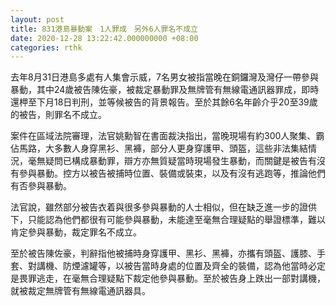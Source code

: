 ```yaml
---
layout: post
title: 831港島暴動案　1人罪成　另外6人罪名不成立
date: 2020-12-28 13:22:42.000000000 +08:00
categories: rthk
---
```


去年8月31日港島多處有人集會示威，7名男女被指當晚在銅鑼灣及灣仔一帶參與暴動，其中24歲被告陳佐豪，被裁定暴動罪及無牌管有無線電通訊器罪成，即時還柙至下月18日判刑，並等候被告的背景報告。至於其餘6名年齡介乎20至39歲的被告，則罪名不成立。

案件在區域法院審理，法官姚勳智在書面裁決指出，當晚現場有約300人聚集、霸佔馬路，大多數人身穿黑衫、黑褲，部分人更身穿護甲、頭盔，這些非法集結情況，毫無疑問已構成暴動罪，辯方亦無質疑當時現場發生暴動，而關鍵是被告有沒有參與暴動。控方以被告被捕時位置、裝備或裝束，以及有沒有逃跑等，推論他們有否參與暴動。

法官說，雖然部分被告衣着與很多參與暴動的人士相似，但在缺乏進一步的證供下，只能認為他們都很有可能參與暴動，未能達至毫無合理疑點的舉證標準，難以肯定參與暴動，裁定罪名不成立。

至於被告陳佐豪，判辭指他被捕時身穿護甲、黑衫、黑褲，亦攜有頭盔、護膝、手套、對講機、防煙濾罐等，以被告當時身處的位置及齊全的裝備，認為他當時必定是畏罪逃走，在毫無合理疑點下裁定他參與暴動。至於被告身上跌出一部對講機，就被裁定無牌管有無線電通訊器具。
